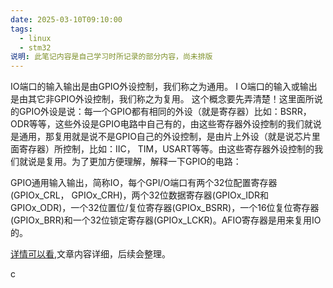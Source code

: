 ```yaml
---
date: 2025-03-10T09:10:00
tags:
  - linux
  - stm32
说明: 此笔记内容是自己学习时所记录的部分内容，尚未排版
---
```


IO端口的输入输出是由GPIO外设控制，我们称之为通用。
I O端口的输入或输出是由其它非GPIO外设控制，我们称之为复用。
这个概念要先弄清楚！这里面所说的GPIO外设是说：每一个GPIO都有相同的外设（就是寄存器）比如：BSRR，ODR等等，这些外设是GPIO电路中自己有的，由这些寄存器外设控制的我们就说是通用，那复用就是说不是GPIO自己的外设控制，是由片上外设（就是说芯片里面寄存器）所控制，比如：IIC， TIM，USART等等。由这些寄存器外设控制的我们就说是复用。为了更加方便理解，解释一下GPIO的电路：

GPIO通用输入输出，简称IO，每个GPI/O端口有两个32位配置寄存器(GPIOx_CRL， GPIOx_CRH)，两个32位数据寄存器(GPIOx_IDR和GPIOx_ODR)，一个32位置位/复位寄存器(GPIOx_BSRR)，一个16位复位寄存器(GPIOx_BRR)和一个32位锁定寄存器(GPIOx_LCKR)。AFIO寄存器是用来复用IO的。

[详情可以看](https://blog.csdn.net/qq_51284092/article/details/140902354?ops_request_misc=&request_id=&biz_id=102&utm_term=stm32%E5%BC%95%E8%84%9A%E5%AF%84%E5%AD%98%E5%99%A8%E5%9B%BE&utm_medium=distribute.pc_search_result.none-task-blog-2~all~sobaiduweb~default-1-140902354.142^v102^pc_search_result_base6&spm=1018.2226.3001.4187),文章内容详细，后续会整理。


c